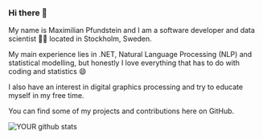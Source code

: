### Hi there 👋

My name is Maximilian Pfundstein and I am a software developer and data scientist 👨‍💻 located in Stockholm, Sweden.

My main experience lies in .NET, Natural Language Processing (NLP) and statistical modelling, but honestly I love everything that has to do with coding and statistics 😄

I also have an interest in digital graphics processing and try to educate myself in my free time.

You can find some of my projects and contributions here on GitHub.


![YOUR github stats](https://github-readme-stats.vercel.app/api?username=flennic)

